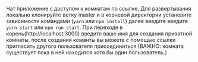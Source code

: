 Чат приложение с доступом к комнатам по ссылке.
Для развертывания локально клонируйте ветку master и в корневой директории установите зависимости командами (`yarn` или `npm install`) далее введите введите `yarn start` или `npm run start`.
При переходе в корень(http://localhost:3000) введите ваше имя для создания приватной комнаты, после создания команты вы можете с помощью ссылки пригласить другого пользователя присоединиться.(ВАЖНО: комната существует пока в ней находится хотя бы один пользователь.)
